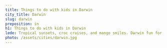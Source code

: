 ```yaml
---
title: Things to do with kids in Darwin
city_title: Darwin
slug: darwin
preposition: in
h1: Things to do with kids in Darwin
lede: Tropical sunsets, croc cruises, and mango smiles. Darwin fun for kids.
photo: /assets/cities/darwin.jpg
---
```



